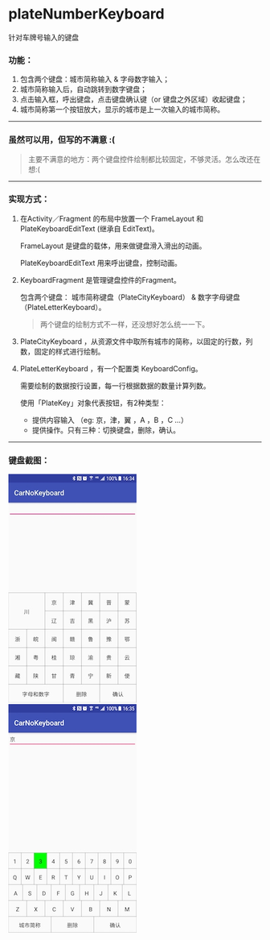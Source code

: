 # plateNumberKeyboard
针对车牌号输入的键盘

### 功能：

1. 包含两个键盘：城市简称输入 & 字母数字输入；
2. 城市简称输入后，自动跳转到数字键盘； 
3. 点击输入框，呼出键盘，点击键盘确认键（or 键盘之外区域）收起键盘；
4. 城市简称第一个按钮放大，显示的城市是上一次输入的城市简称。

---

### 虽然可以用，但写的不满意 :(

> 主要不满意的地方：两个键盘控件绘制都比较固定，不够灵活。怎么改还在想:(

---
 
### 实现方式：
 
 1. 在Activity／Fragment 的布局中放置一个 FrameLayout 和 PlateKeyboardEditText (继承自 EditText)。
 	
 	FrameLayout 是键盘的载体，用来做键盘滑入滑出的动画。
 	
 	PlateKeyboardEditText 用来呼出键盘，控制动画。
 
 2. KeyboardFragment 是管理键盘控件的Fragment。

 	包含两个键盘： 城市简称键盘（PlateCityKeyboard） & 数字字母键盘（PlateLetterKeyboard）。
 	
 	>两个键盘的绘制方式不一样，还没想好怎么统一一下。

 3. PlateCityKeyboard ，从资源文件中取所有城市的简称，以固定的行数，列数，固定的样式进行绘制。

 4. PlateLetterKeyboard ，有一个配置类 KeyboardConfig。

 	需要绘制的数据按行设置，每一行根据数据的数量计算列数。
	
	使用「PlateKey」对象代表按钮，有2种类型：
	- 提供内容输入 （eg: 京，津，翼 ，A ，B ，C ...）
	- 提供操作。只有三种：切换键盘，删除，确认。
	
---

### 键盘截图：


![城市简称键盘](images/city-keyboard.jpg) ![数字字母键盘](images/letter-keyboard.jpg)

	
